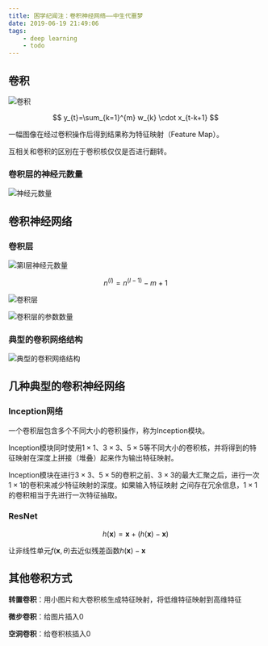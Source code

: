 ```yaml
---
title: 困学纪闻注：卷积神经网络——中生代噩梦
date: 2019-06-19 21:49:06
tags:
    - deep learning
    - todo
---
```


## 卷积

![卷积](https://s2.ax1x.com/2019/06/19/VXcsyj.png)

$$
y_{t}=\sum_{k=1}^{m} w_{k} \cdot x_{t-k+1}
$$

一幅图像在经过卷积操作后得到结果称为特征映射（Feature Map）。

互相关和卷积的区别在于卷积核仅仅是否进行翻转。

### 卷积层的神经元数量

![神经元数量](https://s2.ax1x.com/2019/06/19/VXcz1e.png)

## 卷积神经网络

### 卷积层

![第$l$层神经元数量](https://s2.ax1x.com/2019/06/19/VXgY3F.png)

$$
n^{(l)}=n^{(l-1)}-m+1
$$

![卷积层](https://s2.ax1x.com/2019/06/19/VXgWDA.png)

![卷积层的参数数量](https://s2.ax1x.com/2019/06/19/VX2C2F.png)

### 典型的卷积网络结构

![典型的卷积网络结构](https://s2.ax1x.com/2019/06/19/VX21rd.png)

## 几种典型的卷积神经网络

### Inception网络

一个卷积层包含多个不同大小的卷积操作，称为Inception模块。

Inception模块同时使用$1 × 1$、$3 × 3$、$5 × 5$等不同大小的卷积核，并将得到的特征映射在深度上拼接（堆叠）起来作为输出特征映射。

Inception模块在进行$3 × 3$、$5 × 5$的卷积之前、$3 × 3$的最大汇聚之后，进行一次$1×1$的卷积来减少特征映射的深度。如果输入特征映射 之间存在冗余信息，$1 × 1$的卷积相当于先进行一次特征抽取。

### ResNet

$$
h(\mathbf{x})=\mathbf{x}+(h(\mathbf{x})-\mathbf{x})
$$

让非线性单元$f(\mathbf{x}, \theta)$去近似残差函数$h(\mathbf{x})−\mathbf{x}$

## 其他卷积方式

**转置卷积**：用小图片和大卷积核生成特征映射，将低维特征映射到高维特征

**微步卷积**：给图片插入0

**空洞卷积**：给卷积核插入0


